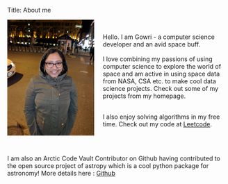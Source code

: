 Title: About me

<html>
<head>
<style>
img {
  float: left;
}
</style>
</head>
<body>

<p><img src="../images/gowri_hoodie.jpg" style="width:200px;margin-right:20px;">

<br>

Hello. I am Gowri - a computer science developer and an avid space buff.
<br><br>
I love combining my passions of using computer science to explore the world of space and am active in using space data from NASA, CSA etc. to make cool data science projects.
Check out some of my projects from my homepage.
<br><br>

I also enjoy solving algorithms in my free time. Check out my code at 
<a href="https://leetcode.com/mangalagb/" target="_top">Leetcode</a>.

<br><br>

I am also an Arctic Code Vault Contributor on Github having contributed to the open source project of astropy which is a cool python package for astronomy! More details here : <a href="https://github.com/mangalagb" target="_top">Github</a>





</p>

</body>
</html>

